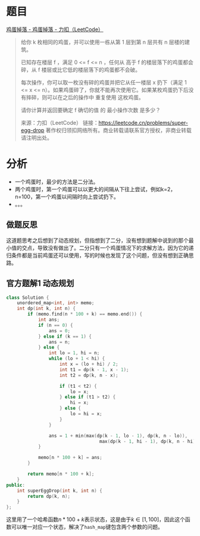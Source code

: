 # 题目

[鸡蛋掉落 - 鸡蛋掉落 - 力扣（LeetCode）](https://leetcode.cn/problems/super-egg-drop/solution/ji-dan-diao-luo-by-leetcode-solution-2/)

> 给你 k 枚相同的鸡蛋，并可以使用一栋从第 1 层到第 n 层共有 n 层楼的建筑。
>
> 已知存在楼层 f ，满足 0 <= f <= n ，任何从 高于 f 的楼层落下的鸡蛋都会碎，从 f 楼层或比它低的楼层落下的鸡蛋都不会破。
>
> 每次操作，你可以取一枚没有碎的鸡蛋并把它从任一楼层 x 扔下（满足 1 <= x <= n）。如果鸡蛋碎了，你就不能再次使用它。如果某枚鸡蛋扔下后没有摔碎，则可以在之后的操作中 重复使用 这枚鸡蛋。
>
> 请你计算并返回要确定 f 确切的值 的 最小操作次数 是多少？
>
> 来源：力扣（LeetCode）
> 链接：https://leetcode.cn/problems/super-egg-drop
> 著作权归领扣网络所有。商业转载请联系官方授权，非商业转载请注明出处。

# 分析

- 一个鸡蛋时，最少的方法是二分法。
- 两个鸡蛋时，第一个鸡蛋可以以更大的间隔从下往上尝试，例如k=2，n=100，第一个鸡蛋以间隔时向上尝试扔下。
- 。。。

## 做题反思

这道题思考之后想到了动态规划，但指想到了二分，没有想到题解中说到的那个最小值的交点，导致没有做出了。二分只有一个鸡蛋情况下的求解方法，因为它的递归条件都是当前鸡蛋还可以使用，写的时候也发现了这个问题，但没有想到正确思路。

## 官方题解1 动态规划

```c++
class Solution {
    unordered_map<int, int> memo;
    int dp(int k, int n) {
        if (memo.find(n * 100 + k) == memo.end()) {
            int ans;
            if (n == 0) {
                ans = 0;
            } else if (k == 1) {
                ans = n;
            } else {
                int lo = 1, hi = n;
                while (lo + 1 < hi) {
                    int x = (lo + hi) / 2;
                    int t1 = dp(k - 1, x - 1);
                    int t2 = dp(k, n - x);

                    if (t1 < t2) {
                        lo = x;
                    } else if (t1 > t2) {
                        hi = x;
                    } else {
                        lo = hi = x;
                    }
                }

                ans = 1 + min(max(dp(k - 1, lo - 1), dp(k, n - lo)),
                                   max(dp(k - 1, hi - 1), dp(k, n - hi)));
            }

            memo[n * 100 + k] = ans;
        }

        return memo[n * 100 + k];
    }
public:
    int superEggDrop(int k, int n) {
        return dp(k, n);
    }
};
```

这里用了一个哈希函数$n*100+k$表示状态，这是由于$k\in [1,100]$，因此这个函数可以唯一对应一个状态，解决了`hash_map`键包含两个参数的问题。